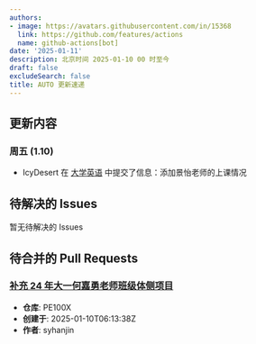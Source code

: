 ```yaml
---
authors:
- image: https://avatars.githubusercontent.com/in/15368
  link: https://github.com/features/actions
  name: github-actions[bot]
date: '2025-01-11'
description: 北京时间 2025-01-10 00 时至今
draft: false
excludeSearch: false
title: AUTO 更新速递
---
```


## 更新内容

### 周五 (1.10)

- IcyDesert 在 [大学英语](https://github.com/HITSZ-OpenAuto/LANG100X) 中提交了信息：添加景怡老师的上课情况

## 待解决的 Issues

暂无待解决的 Issues

## 待合并的 Pull Requests

### [补充 24 年大一何嘉勇老师班级体侧项目](https://github.com/HITSZ-OpenAuto/PE100X/pull/12)

- **仓库**: PE100X
- **创建于**: 2025-01-10T06:13:38Z
- **作者**: syhanjin


